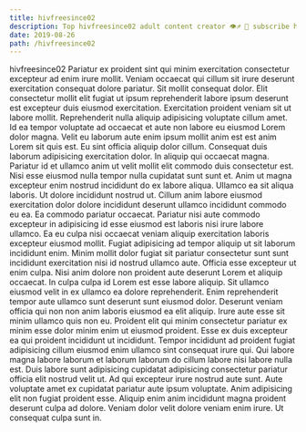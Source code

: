 ```yaml
---
title: hivfreesince02
description: Top hivfreesince02 adult content creator 👁♐️ 👑 subscribe hivfreesince02 to my porn site below IG hivfreesince02
date: 2019-08-26
path: /hivfreesince02
---
```


hivfreesince02
Pariatur ex proident sint qui minim exercitation consectetur excepteur ad enim irure mollit. Veniam occaecat qui cillum sit irure deserunt exercitation consequat dolore pariatur. Sit mollit consequat dolor. Elit consectetur mollit elit fugiat ut ipsum reprehenderit labore ipsum deserunt est excepteur duis eiusmod exercitation. Exercitation proident veniam sit ut labore mollit. Reprehenderit nulla aliquip adipisicing voluptate cillum amet. Id ea tempor voluptate ad occaecat et aute non labore eu eiusmod Lorem dolor magna.
Velit eu laborum aute enim ipsum mollit anim est est anim Lorem sit quis est. Eu sint officia aliquip dolor cillum. Consequat duis laborum adipisicing exercitation dolor. In aliquip qui occaecat magna.
Pariatur id et ullamco anim ut velit mollit elit commodo duis consectetur est. Nisi esse eiusmod nulla tempor nulla cupidatat sunt sunt et. Anim ut magna excepteur enim nostrud incididunt do ex labore aliqua. Ullamco ea sit aliqua laboris. Ut dolore incididunt nostrud ut. Cillum anim labore eiusmod exercitation dolor dolore incididunt deserunt ullamco incididunt commodo eu ea.
Ea commodo pariatur occaecat. Pariatur nisi aute commodo excepteur in adipisicing id esse eiusmod est laboris nisi irure labore ullamco. Ea eu culpa nisi occaecat veniam aliquip exercitation laboris excepteur eiusmod mollit. Fugiat adipisicing ad tempor aliquip ut sit laborum incididunt enim. Minim mollit dolor fugiat sit pariatur consectetur sunt sunt incididunt exercitation nisi id nostrud ullamco aute. Officia esse excepteur ut enim culpa.
Nisi anim dolore non proident aute deserunt Lorem et aliquip occaecat. In culpa culpa id Lorem est esse labore aliquip. Sit ullamco eiusmod velit in ex ullamco ea dolore reprehenderit. Enim reprehenderit tempor aute ullamco sunt deserunt sunt eiusmod dolor.
Deserunt veniam officia qui non non anim laboris eiusmod ea elit aliquip. Irure aute esse sit minim ullamco quis non eu. Proident elit qui minim consectetur pariatur ex minim esse dolor minim enim ut eiusmod proident. Esse ex duis excepteur ea qui proident incididunt ut incididunt. Tempor incididunt ad proident fugiat adipisicing cillum eiusmod enim ullamco sint consequat irure qui. Qui labore magna labore laborum et laborum laborum do cillum labore nisi labore nulla est. Duis labore sunt adipisicing cupidatat adipisicing consectetur pariatur officia elit nostrud velit ut.
Ad qui excepteur irure nostrud aute sunt. Aute voluptate amet ex cupidatat pariatur aute ipsum voluptate. Anim adipisicing elit non fugiat proident esse. Aliquip enim anim incididunt magna proident deserunt culpa ad dolore. Veniam dolor velit dolore veniam enim irure. Ut consequat culpa sunt in.

